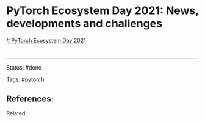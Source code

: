 # PyTorch Ecosystem Day 2021: News, developments and challenges

[# PyTorch Ecosystem Day 2021](https://pytorch.org/ecosystem/pted/2021)

# 

---
Status: #done 

Tags: #pytorch 

References:
- 

Related:
